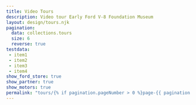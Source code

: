 ```yaml
---
title: Video Tours
description: Video tour Early Ford V-8 Foundation Museum
layout: design/tours.njk
pagination:
  data: collections.tours
  size: 6
  reverse: true
testdata:
 - item1
 - item2
 - item3
 - item4
show_ford_store: true
show_partner: true
show_motors: true
permalink: "tours/{% if pagination.pageNumber > 0 %}page-{{ pagination.pageNumber + 1 }}/{% endif %}index.html"
---
```


